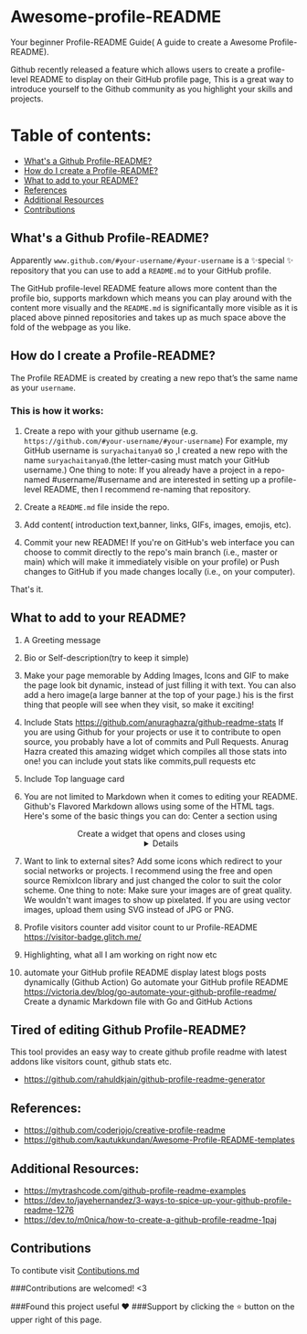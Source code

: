 # Awesome-profile-README

Your beginner Profile-README Guide( A guide to create a Awesome Profile-README).

Github recently released a feature which allows users to create a profile-level README to display on their GitHub profile page,
This is a great way to introduce yourself to the Github community as you highlight your skills and projects.

# Table of contents:

- [What's a Github Profile-README?](#What's-a-Github-Profile-README?)
- [How do I create a Profile-README?](#How-do-I-create-a-Profile-README?)
- [What to add to your README?](#What-to-add-to-your-README?)
- [References](#References)
- [Additional Resources](#Additional-Resources)
- [Contributions](#Contributions)

## What's a Github Profile-README?

Apparently `www.github.com/#your-username/#your-username` is a ✨special ✨ repository that you can use to add a `README.md` to your GitHub profile.

The GitHub profile-level README feature allows more content than the profile bio, supports markdown which means you can play around with 
the content more visually and the `README.md` is significantally more visible as it is placed above pinned repositories
and takes up as much space above the fold of the webpage as you like.

## How do I create a Profile-README?

The Profile README is created by creating a new repo that’s the same name as your `username`.

### This is how it works:

1. Create a repo with your github username (e.g. `https://github.com/#your-username/#your-username`)
 For example, my GitHub username is `suryachaitanya0` so ,I created a new repo with the name `suryachaitanya0`.(the letter-casing must match your GitHub username.)
One thing to note: If you already have a project in a repo-named #username/#username and are interested in setting up a profile-level README, then I recommend re-naming 
 that repository.

2. Create a `README.md` file inside the repo.

3. Add content( introduction text,banner, links, GIFs, images, emojis, etc).

4. Commit your new README!
If you're on GitHub's web interface you can choose to commit directly to the repo's main branch (i.e., master or main) which will make it immediately 
visible on your profile) or Push changes to GitHub if you made changes locally (i.e., on your computer).

That's it.

## What to add to your README?

1. A Greeting message

2. Bio or Self-description(try to keep it simple)

3. Make your page memorable by Adding Images, Icons and GIF to make the page look bit dynamic, instead of just filling it with text.
  You can also add a hero image(a large banner at the top of your page.)
  his is the first thing that people will see when they visit, so make it exciting!

4. Include Stats
	https://github.com/anuraghazra/github-readme-stats
	If you are using Github for your projects or use it to contribute to open source, you probably have a lot of commits and Pull Requests.
	Anurag Hazra created this amazing widget which compiles all those stats into one!
	you can include yout stats like commits,pull requests etc

5. Include Top language card

6. You are not limited to Markdown when it comes to editing your README. Github's Flavored Markdown allows using some of the HTML tags.
Here's some of the basic things you can do:
	Center a section using <center>
	Create a widget that opens and closes using <details>

7. Want to link to external sites? Add some icons which redirect to your social networks or projects.
I recommend using the free and open source RemixIcon library and just changed the color to suit the color scheme.
One thing to note: Make sure your images are of great quality. We wouldn't want images to show up pixelated.
If you are using vector images, upload them using SVG instead of JPG or PNG.

8. Profile visitors counter
 add visitor count to ur Profile-README
https://visitor-badge.glitch.me/

9. Highlighting, what all I am working on right now etc

10. automate your GitHub profile README
	display latest blogs posts dynamically (Github Action)
	Go automate your GitHub profile README https://victoria.dev/blog/go-automate-your-github-profile-readme/
	Create a dynamic Markdown file with Go and GitHub Actions

## Tired of editing Github Profile-README?

This tool provides an easy way to create github profile readme with latest addons like visitors count, github stats etc.
- https://github.com/rahuldkjain/github-profile-readme-generator

## References:

- https://github.com/coderjojo/creative-profile-readme
- https://github.com/kautukkundan/Awesome-Profile-README-templates

## Additional Resources:

- https://mytrashcode.com/github-profile-readme-examples
- https://dev.to/jayehernandez/3-ways-to-spice-up-your-github-profile-readme-1276
- https://dev.to/m0nica/how-to-create-a-github-profile-readme-1paj

## Contributions
To contibute visit [Contibutions.md](https://github.com/suryachaitanya0/Awesome-profile-README/Contributions.md)

###Contributions are welcomed! <3

###Found this project useful ❤️
###Support by clicking the ⭐ button on the upper right of this page.
